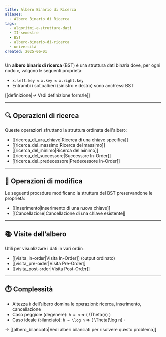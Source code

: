 ```yaml
---
title: Albero Binario di Ricerca
aliases:
  - Albero Binario di Ricerca
tags:
  - algoritmi-e-strutture-dati
  - II-semestre
  - BST
  - albero-binario-di-ricerca
  - università
created: 2025-06-01
---
```


Un **albero binario di ricerca** (BST) è una struttura dati binaria dove, per ogni nodo `x`, valgono le seguenti proprietà:

- `x.left.key ≤ x.key ≤ x.right.key`
- Entrambi i sottoalberi (sinistro e destro) sono anch’essi BST

[[definizione|→ Vedi definizione formale]]

---

## 🔍 Operazioni di ricerca

Queste operazioni sfruttano la struttura ordinata dell'albero:

- [[ricerca_di_una_chiave|Ricerca di una chiave specifica]]
- [[ricerca_del_massimo|Ricerca del massimo]]
- [[ricerca_del_minimo|Ricerca del minimo]]
- [[ricerca_del_successore|Successore In-Order]]
- [[ricerca_del_predecessore|Predecessore In-Order]]

---

## 🔄 Operazioni di modifica

Le seguenti procedure modificano la struttura del BST preservandone le proprietà:

- [[Inserimento|Inserimento di una nuova chiave]]
- [[Cancellazione|Cancellazione di una chiave esistente]]

---

## 📚 Visite dell’albero

Utili per visualizzare i dati in vari ordini:

- [[visita_in-order|Visita In-Order]] (output ordinato)
- [[visita_pre-order|Visita Pre-Order]]
- [[visita_post-order|Visita Post-Order]]

---

## ⏱️ Complessità

- Altezza `h` dell’albero domina le operazioni: ricerca, inserimento, cancellazione
- Caso peggiore (degenere): `h = n` ⇒ \( \Theta(n) \)
- Caso ideale (bilanciato): `h = \log n` ⇒ \( \Theta(\log n) \)

→ [[albero_bilanciato|Vedi alberi bilanciati per risolvere questo problema]]
